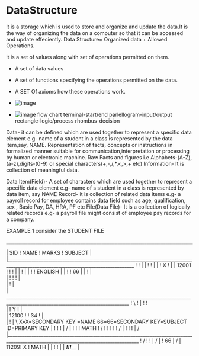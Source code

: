 # DataStructure
it is a storage which is used to store and organize and update the data.It is the way of organizing the data on a computer so that it can be accessed and update  effeciently.
 Data Structure=  Organized data + Allowed Operations.
 
 it is a set of values along with set of operations permitted on them.
 - A set of data values
 - A set of functions specifying the operations permitted on the data.
 - A SET Of axioms how these operations work.
 - ![image](https://user-images.githubusercontent.com/90374311/198872994-bb9175f4-0a8c-401d-93ab-a85862241fd9.png)

 - ![image](https://user-images.githubusercontent.com/90374311/193190199-8536e9d9-4794-4cae-a760-d93db7045646.png)
flow chart
terminal-start/end
parlellogram-input/output
rectangle-logic/process
rhombus-decision
 
 Data- it can be defined which are used together to represent a specific data element e.g- name of a student in a class is represented by  the data item,say, NAME.
 Representation of facts, concepts or instructions in formalized manner suitable for communication,interpretation or processing by human or electronic machine.
 Raw Facts and figures i.e Alphabets-(A-Z),(a-z),digits-(0-9) or special characters(+,-,/,*,<,>,+ etc)
 Information-  It is collection of meaningful data.
 
 
 Data Item(Field)- A set of characters which are used together to represent a specific data element e.g- name of s student in a class is represented by data item, say NAME
  Record- it is collection of related data items e.g- a payroll record for employee contains data field such as age, qualification, sex , Basic Pay, DA, HRA, PF etc
  File(Data File)- It is a collection of logically related records e.g- a payroll file might consist of employee pay records for a company.
  
  
  
  EXAMPLE 1
    consider the STUDENT FILE
    
    
    
    _____________________________________________________________________________________________________________________________________
   |                    SID    !               NAME                     !          MARKS                  !     SUBJECT                   |
   |____________________________________________________________________________________________________________________________________  !                                                                                            !                             |
   |                        !                                      !                                                                      |
   |                        !                         X                                          !                                        |
   |               12001    !                                      !                             !                                        |
   |                        !                                                                                                             |
   |                        !                                                                    !                         ENGLISH        |
   |                        !                                      !                  66                                                  |
   |                        !                                                                                                             |  \
   |                        !                                      !                              !                                       |    \
   |                        !                                                                                                             |      \
   |  __________________________________________________________________________________________________________________________________  !        \                    !                                                                 |                            !                                       !         \
   |                        !                         Y                                           !                                       |          \
   |                  12100 !                                       !                   34        !                                       |            \
   |                        !                                                                                                             |              \ X=X=SECONDARY KEY =NAME                                               66=66=SECONDARY KEY=SUBJECT                                       ID=PRIMARY KEY
   |                        !                                       !                             !                                       |              /
   |                        !                                       !                             !                               MATH    !            /
   !                        !                                       !                             !                                       !          /
   |                        !                                       !                             !                                       |        /
   |______________________________________________________________________________________________________________________________________ !      /                                               !                                       !                             |                                           /
   |                        !                                                             66                                              |   /
   |                   11209!                       X                                             !                              MATH     |
   |                        !                                        !                                                                    |
   | _______________________!________________________________________!____________________________!_____________________________________  |
